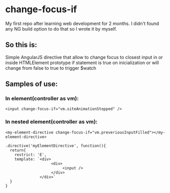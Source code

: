 # change-focus-if
My first repo after learning web development for 2 months.
I didn't found any NG build option to do that so I wrote it by myself.

## So this is:
Simple AngularJS directive that allow to change focus to closest input in or inside HTMLElement prototype if statement is true on inicialization or will change from false to true to trigger $watch

## Samples of use:
### In element(controller as vm):
```<input change-focus-if="vm.siteAnimationStopped" />```
### In nested element(controller as vm):
```<my-element-directive change-focus-if="vm.preveriousInputFilled"></my-element-directive>```
```
.directive('myElementDirective', function(){
  return{
    restrict: 'E',
    template: `<div>
                    <div>
                         <input />
                    </div>
               </div>`
  }
}
```
